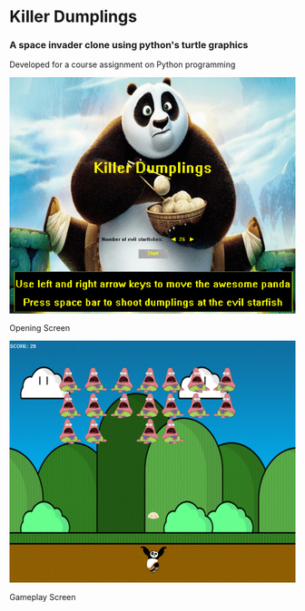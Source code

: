# Killer Dumplings

### A space invader clone using python's turtle graphics

Developed for a course assignment on Python programming

![Opening Screen](killerDumplingsOpening.png)

Opening Screen

![Gameplay Screen](killerDumplingsGameplay.png)

Gameplay Screen
